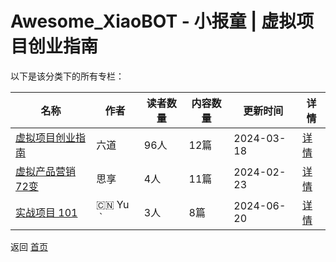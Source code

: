 # Awesome_XiaoBOT - 小报童 | 虚拟项目创业指南

以下是该分类下的所有专栏：

| 名称 | 作者 | 读者数量 | 内容数量 | 更新时间 | 详情 |
|------|------|----------|----------|----------|------|
| [虚拟项目创业指南](https://xiaobot.net/p/xunizhinan?refer=9c3f1c95-a052-465a-9902-f6d75080262a) | 六道 | 96人 | 12篇 |  2024-03-18 | [详情](data/xunizhinan.md) |
| [虚拟产品营销72变](https://xiaobot.net/p/xuni2023?refer=9c3f1c95-a052-465a-9902-f6d75080262a) | 思享 | 4人 | 11篇 |  2024-02-23 | [详情](data/xuni2023.md) |
| [实战项目 101](https://xiaobot.net/p/sihai101?refer=9c3f1c95-a052-465a-9902-f6d75080262a) | 🇨🇳 Yu｀ | 3人 | 8篇 |  2024-06-20 | [详情](data/sihai101.md) |


返回 [首页](../README.md)
